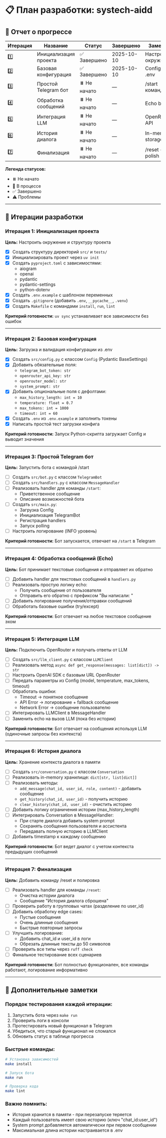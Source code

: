 # 📋 План разработки: systech-aidd

## 🎯 Отчет о прогрессе

| Итерация | Название | Статус | Завершено | Заметки |
|----------|----------|--------|-----------|---------|
| 1️⃣ | Инициализация проекта | ✅ Завершено | 2025-10-10 | Настройка окружения |
| 2️⃣ | Базовая конфигурация | ✅ Завершено | 2025-10-10 | Config + .env |
| 3️⃣ | Простой Telegram бот | ⏸️ Не начато | — | /start команда |
| 4️⃣ | Обработка сообщений | ⏸️ Не начато | — | Echo bot |
| 5️⃣ | Интеграция LLM | ⏸️ Не начато | — | OpenRouter API |
| 6️⃣ | История диалога | ⏸️ Не начато | — | In-memory storage |
| 7️⃣ | Финализация | ⏸️ Не начато | — | /reset + polish |

**Легенда статусов:**
- ⏸️ Не начато
- 🔄 В процессе
- ✅ Завершено
- ⚠️ Проблемы

---

## 🚀 Итерации разработки

### Итерация 1: Инициализация проекта

**Цель:** Настроить окружение и структуру проекта

- [x] Создать структуру директорий `src/` и `tests/`
- [x] Инициализировать проект через `uv init`
- [x] Создать `pyproject.toml` с зависимостями:
  - aiogram
  - openai
  - pydantic
  - pydantic-settings
  - python-dotenv
- [x] Создать `.env.example` с шаблоном переменных
- [x] Создать `.gitignore` (добавить `.env`, `__pycache__`, `.venv`)
- [x] Создать `Makefile` с командами `install`, `run`, `lint`

**Критерий готовности:** `uv sync` устанавливает все зависимости без ошибок

---

### Итерация 2: Базовая конфигурация

**Цель:** Загрузка и валидация конфигурации из .env

- [x] Создать `src/config.py` с классом `Config` (Pydantic BaseSettings)
- [x] Добавить обязательные поля:
  - `telegram_bot_token: str`
  - `openrouter_api_key: str`
  - `openrouter_model: str`
  - `system_prompt: str`
- [x] Добавить опциональные поля с дефолтами:
  - `max_history_length: int = 10`
  - `temperature: float = 0.7`
  - `max_tokens: int = 1000`
  - `timeout: int = 60`
- [x] Создать `.env` из `.env.example` и заполнить токены
- [x] Написать простой тест загрузки конфига

**Критерий готовности:** Запуск Python-скрипта загружает Config и выводит значения

---

### Итерация 3: Простой Telegram бот

**Цель:** Запустить бота с командой /start

- [ ] Создать `src/bot.py` с классом `TelegramBot`
- [ ] Создать `src/handlers.py` с классом `MessageHandler`
- [ ] Реализовать handler для команды `/start`:
  - Приветственное сообщение
  - Описание возможностей бота
- [ ] Создать `src/main.py`:
  - Загрузка Config
  - Инициализация TelegramBot
  - Регистрация handlers
  - Запуск polling
- [ ] Настроить логирование (INFO уровень)

**Критерий готовности:** Бот запускается, отвечает на `/start` в Telegram

---

### Итерация 4: Обработка сообщений (Echo)

**Цель:** Бот принимает текстовые сообщения и отправляет их обратно

- [ ] Добавить handler для текстовых сообщений в `handlers.py`
- [ ] Реализовать простую логику echo:
  - Получить сообщение от пользователя
  - Отправить его обратно с префиксом "Вы написали: "
- [ ] Добавить логирование получения/отправки сообщений
- [ ] Обработать базовые ошибки (try/except)

**Критерий готовности:** Бот отвечает на любое текстовое сообщение эхом

---

### Итерация 5: Интеграция LLM

**Цель:** Подключить OpenRouter и получать ответы от LLM

- [ ] Создать `src/llm_client.py` с классом `LLMClient`
- [ ] Реализовать метод `async def get_response(messages: list[dict]) -> str`
- [ ] Настроить OpenAI SDK с базовым URL OpenRouter
- [ ] Передать параметры из Config (model, temperature, max_tokens, timeout)
- [ ] Обработать ошибки:
  - Timeout → понятное сообщение
  - API Error → логирование + fallback сообщение
  - Network Error → сообщение пользователю
- [ ] Интегрировать LLMClient в MessageHandler
- [ ] Заменить echo на вызов LLM (пока без истории)

**Критерий готовности:** Бот отвечает на сообщения используя LLM (одиночные запросы без контекста)

---

### Итерация 6: История диалога

**Цель:** Хранение контекста диалога в памяти

- [ ] Создать `src/conversation.py` с классом `Conversation`
- [ ] Реализовать in-memory хранилище: `dict[str, list[dict]]`
- [ ] Реализовать методы:
  - `add_message(chat_id, user_id, role, content)` - добавить сообщение
  - `get_history(chat_id, user_id)` - получить историю
  - `clear_history(chat_id, user_id)` - очистить историю
- [ ] Добавить логику ограничения истории (max_history_length)
- [ ] Интегрировать Conversation в MessageHandler:
  - При старте диалога добавить system prompt
  - Сохранять сообщения пользователя и ассистента
  - Передавать полную историю в LLMClient
- [ ] Добавить timestamp к каждому сообщению

**Критерий готовности:** Бот ведет диалог с учетом контекста предыдущих сообщений

---

### Итерация 7: Финализация

**Цель:** Добавить команду /reset и полировка

- [ ] Реализовать handler для команды `/reset`:
  - Очистка истории диалога
  - Сообщение "История диалога сброшена"
- [ ] Проверить работу в групповых чатах (разделение по user_id)
- [ ] Добавить обработку edge cases:
  - Пустые сообщения
  - Очень длинные сообщения
  - Быстрые повторные запросы
- [ ] Улучшить логирование:
  - Добавить chat_id и user_id в логи
  - Обрезать длинные тексты до 50 символов
- [ ] Проверить все типы через `ruff check`
- [ ] Финальное тестирование всех сценариев

**Критерий готовности:** Бот полностью функционален, все команды работают, логирование информативно

---

## 📝 Дополнительные заметки

### Порядок тестирования каждой итерации:

1. Запустить бота через `make run`
2. Проверить логи в консоли
3. Протестировать новый функционал в Telegram
4. Убедиться, что старый функционал не сломался
5. Обновить статус в таблице прогресса

### Быстрые команды:

```bash
# Установка зависимостей
make install

# Запуск бота
make run

# Проверка кода
make lint
```

### Важно помнить:

- История хранится в памяти - при перезапуске теряется
- Каждый пользователь имеет свою историю (ключ "chat_id:user_id")
- System prompt добавляется автоматически при первом сообщении
- Максимальная длина истории настраивается в .env

